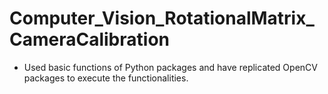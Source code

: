 # Computer_Vision_RotationalMatrix_CameraCalibration

- Used basic functions of Python packages and have replicated OpenCV packages to execute the functionalities.
